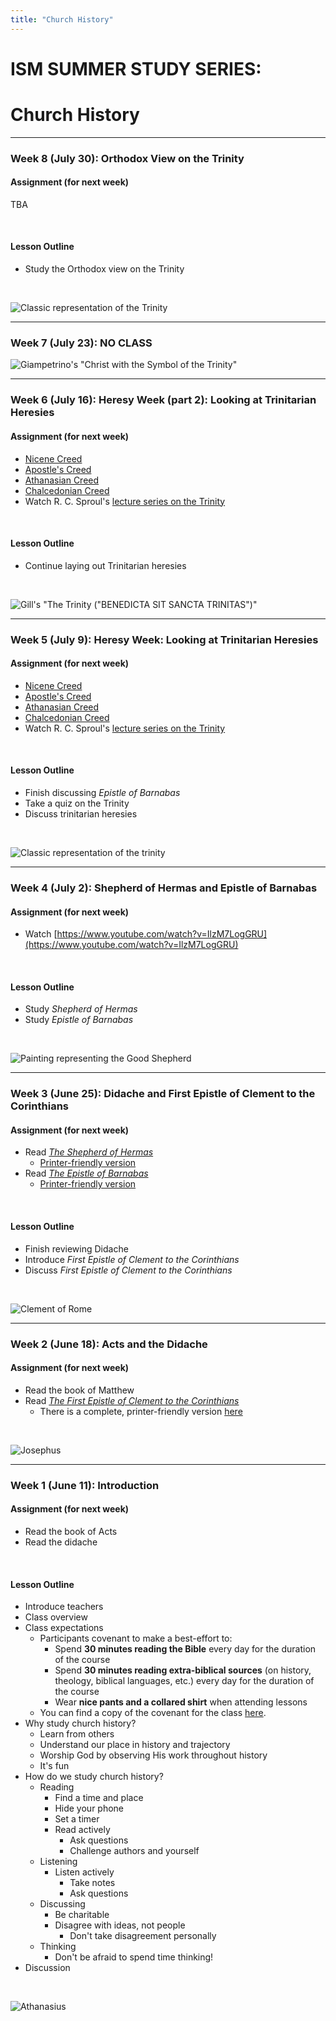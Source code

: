 ```yaml
---
title: "Church History"
---
```


# ISM SUMMER STUDY SERIES:
# Church History

<hr>

### **Week 8 (July 30):** Orthodox View on the Trinity

#### Assignment (for next week)

TBA

<br>

#### Lesson Outline

- Study the Orthodox view on the Trinity

<br>

![Classic representation of the Trinity](../../images/trinity.png)

<hr>

### **Week 7 (July 23):** NO CLASS

![Giampetrino's "Christ with the Symbol of the Trinity"](../../images/giampetrino-trinity.jpg)

<hr>

### **Week 6 (July 16):** Heresy Week (part 2): Looking at Trinitarian Heresies

#### Assignment (for next week)

- [Nicene Creed](https://www.ccel.org/creeds/nicene.creed.html)
- [Apostle's Creed](https://www.ccel.org/creeds/apostles.creed.html)
- [Athanasian Creed](https://www.ccel.org/creeds/athanasian.creed.html)
- [Chalcedonian Creed](https://www.ccel.org/creeds/chalcedonian-creed.html)
- Watch R. C. Sproul's [lecture series on the Trinity](https://www.ligonier.org/learn/series/mystery-of-the-trinity/)

<br>

#### Lesson Outline

- Continue laying out Trinitarian heresies

<br>

![Gill's "The Trinity ("BENEDICTA SIT SANCTA TRINITAS")"](../../images/gill-trinity.jpg)

<hr>

### **Week 5 (July 9):** Heresy Week: Looking at Trinitarian Heresies

#### Assignment (for next week)

- [Nicene Creed](https://www.ccel.org/creeds/nicene.creed.html)
- [Apostle's Creed](https://www.ccel.org/creeds/apostles.creed.html)
- [Athanasian Creed](https://www.ccel.org/creeds/athanasian.creed.html)
- [Chalcedonian Creed](https://www.ccel.org/creeds/chalcedonian-creed.html)
- Watch R. C. Sproul's [lecture series on the Trinity](https://www.ligonier.org/learn/series/mystery-of-the-trinity/)

<br>

#### Lesson Outline

- Finish discussing *Epistle of Barnabas*
- Take a quiz on the Trinity
- Discuss trinitarian heresies

<br>

![Classic representation of the trinity](../../images/trinity.png)

<hr>

### **Week 4 (July 2):** Shepherd of Hermas and Epistle of Barnabas

#### Assignment (for next week)

- Watch [https://www.youtube.com/watch?v=IlzM7LogGRU](https://www.youtube.com/watch?v=IlzM7LogGRU)

<br>

#### Lesson Outline

- Study *Shepherd of Hermas*
- Study *Epistle of Barnabas*

<br>

![Painting representing the Good Shepherd](../../images/hermas.jpg)

<hr>

### **Week 3 (June 25):** Didache and First Epistle of Clement to the Corinthians

#### Assignment (for next week)

- Read [*The Shepherd of Hermas*](https://www.ccel.org/ccel/schaff/anf02.ii.html)
	- [Printer-friendly version](https://en.wikisource.org/wiki/Ante-Nicene_Fathers/Volume_II/The_Pastor_of_Hermas)
- Read [*The Epistle of Barnabas*](https://www.ccel.org/ccel/schaff/anf01.vi.html)
	- [Printer-friendly version](https://en.wikisource.org/wiki/Ante-Nicene_Fathers/Volume_I/The_Epistle_of_Barnabas)

<br>

#### Lesson Outline

- Finish reviewing Didache
- Introduce *First Epistle of Clement to the Corinthians*
- Discuss *First Epistle of Clement to the Corinthians*

<br>

![Clement of Rome](../../images/clement-rome.jpg)

<hr>

### **Week 2 (June 18):** Acts and the Didache

#### Assignment (for next week)

- Read the book of Matthew
- Read [*The First Epistle of Clement to the Corinthians*](https://www.ccel.org/ccel/schaff/anf01.ii.ii.html)
	- There is a complete, printer-friendly version [here](https://en.wikisource.org/wiki/Ante-Nicene_Fathers/Volume_I/First_Epistle_to_the_Corinthians)

<br>

![Josephus](../../images/josephus.jpg)

<hr>

### **Week 1 (June 11):** Introduction

#### Assignment (for next week)

- Read the book of Acts
- Read the didache

<br>

#### Lesson Outline

- Introduce teachers
- Class overview
- Class expectations
	- Participants covenant to make a best-effort to:
		- Spend **30 minutes reading the Bible** every day for the duration of the course
		- Spend **30 minutes reading extra-biblical sources** (on history, theology, biblical languages, etc.) every day for the duration of the course
		- Wear **nice pants and a collared shirt** when attending lessons
	- You can find a copy of the covenant for the class [here](covenant).
- Why study church history?
	- Learn from others
	- Understand our place in history and trajectory
	- Worship God by observing His work throughout history
	- It's fun
- How do we study church history?
	- Reading
		- Find a time and place
		- Hide your phone
		- Set a timer
		- Read actively
			- Ask questions
			- Challenge authors and yourself
	- Listening
		- Listen actively
			- Take notes
			- Ask questions
	- Discussing
		- Be charitable
		- Disagree with ideas, not people
			- Don't take disagreement personally
	- Thinking
		- Don't be afraid to spend time thinking!
- Discussion

<br>

![Athanasius](../../images/athanasius.jpeg)
